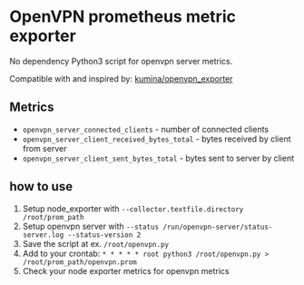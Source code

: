 # OpenVPN prometheus metric exporter

No dependency Python3 script for openvpn server metrics.

Compatible with and inspired by: [kumina/openvpn_exporter](https://github.com/kumina/openvpn_exporter)

## Metrics

- `openvpn_server_connected_clients` - number of connected clients
- `openvpn_server_client_received_bytes_total` - bytes received by client from server
- `openvpn_server_client_sent_bytes_total` - bytes sent to server by client

## how to use

1. Setup node_exporter with `--collector.textfile.directory /root/prom_path`
2. Setup openvpn server with `--status /run/openvpn-server/status-server.log --status-version 2`
3. Save the script at ex. `/root/openvpn.py`
3. Add to your crontab: `* * * * * root python3 /root/openvpn.py > /root/prom_path/openvpn.prom`
4. Check your node exporter metrics for openvpn metrics